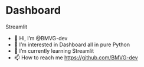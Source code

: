 # Dashboard
Streamlit
- 👋 Hi, I’m @BMVG-dev
- 👀 I’m interested in Dashboard all in pure Python
- 🌱 I’m currently learning Streamlit
- 📫 How to reach me https://github.com/BMVG-dev

<!---
BMVG-dev/BMVG-dev is a ✨ special ✨ repository because its `README.md` (this file) appears on your GitHub profile.
You can click the Preview link to take a look at your changes.
--->
